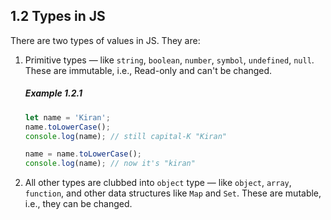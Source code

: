 ## 1.2 Types in JS

There are two types of values in JS. They are:

1. Primitive types — like `string`, `boolean`, `number`, `symbol`, `undefined`, `null`. These are immutable, i.e., Read-only and can't be changed.

   ##### Example 1.2.1

   ```javascript
   let name = 'Kiran';
   name.toLowerCase();
   console.log(name); // still capital-K "Kiran"

   name = name.toLowerCase();
   console.log(name); // now it's "kiran"
   ```

2. All other types are clubbed into `object` type — like `object`, `array`, `function`, and other data structures like `Map` and `Set`. These are mutable, i.e., they can be changed.

